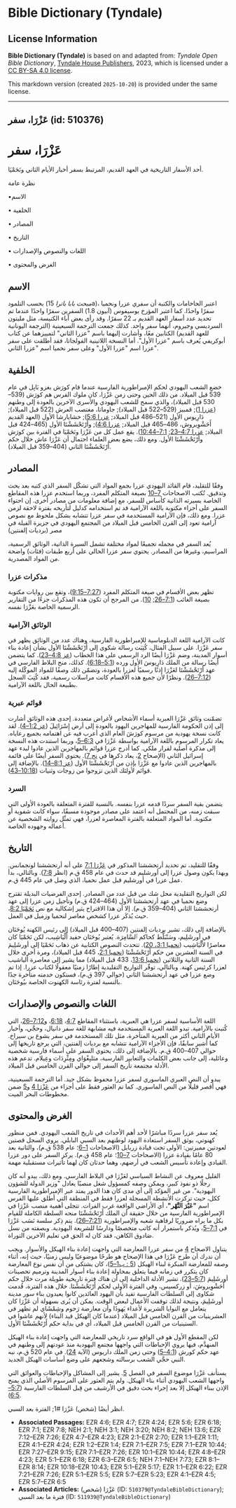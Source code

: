 # Bible Dictionary (Tyndale)

## License Information

**Bible Dictionary (Tyndale)** is based on and adapted from: _Tyndale Open Bible Dictionary_, [Tyndale House Publishers](https://tyndaleopenresources.com/), 2023, which is licensed under a [CC BY-SA 4.0 license](https://creativecommons.org/licenses/by-sa/4.0/legalcode.en).

This markdown version (created `2025-10-20`) is provided under the same license.



--------------------------------

## عَزْرَا، سفر (id: 510376)

عَزْرَا، سفر
============

أحد الأسفار التاريخية في العهد القديم، المرتبط بسفر أخبار الأيام الثاني ونَحَمْيَا.

نظرة عامة

•الاسم

• الخلفية

• المصادر

• التاريخ

• اللغات والنصوص والإصدارات

• الغرض والمحتوى

الاسم
-----

بحسب التلمود (*مبحث بابا باترا* 15a)، اعتبر الحاخامات والكتبة أن سفري عزرا ونحميا سفرًا واحدًا. كما اعتبر المؤرخ يوسيفوس (آبيون 1\.8\) السفرين سفرًا واحدًا عندما تم تحديد عدد أسفار العهد القديم بـ 22 سفرًا. وقد رأى بعض آباء الكنيسة، مثل مليتون السرديسي وجيروم، أنهما سفر واحد. كذلك جمعت الترجمة السبعينية (الترجمة اليونانية للعهد القديم) الكتابين معًا، وأشارت إليهما باسم "عزرا الثاني" لتمييزهما عن كتاب أبوكريفي يُعرف باسم "عزرا الأول". أما النسخة اللاتينية الفولجاتا، فقد أطلقت على سفر عزرا اسم "عزرا الأول" وعلى سفر نحميا اسم "عزرا الثاني".

الخلفية
-------

خضع الشعب اليهودي لحكم الإمبراطورية الفارسية عندما قام كورَش بغزو بَابِل في عام 539 قبل الميلاد. من ذلك الحين وحتى زمن عَزْرَا، كان ملوك الفرس هم كورَش (539–530 قبل الميلاد)، والذي سمح للشعب اليهودي والأسرى الآخرين بالعودة إلى وطنهم ([عزرا 1](https://ref.ly/Ezra1:1-Ezra1:11)); قمبيز (529–522 قبل الميلاد); جاوماتا، مغتصب العرش (522 قبل الميلاد); دَارِيوس الأول (521–486 قبل الميلاد; [عزرا 5:6](https://ref.ly/Ezra5:6)); خشايارشا الأول (العهد القديم أَحَشْوِيروش، 486–465 قبل الميلاد; [عزرا 4:6](https://ref.ly/Ezra4:6)); وأَرْتَحْشَشْتَا الأول (465–424 قبل الميلاد; [عزرا 4:7–23](https://ref.ly/Ezra4:7-Ezra4:23); [7:1–10:44](https://ref.ly/Ezra7:1-Ezra10:44)). يقع عمل كل من عَزْرَا ونَحَمْيَا في الفترة بين كورَش وأَرْتَحْشَشْتَا الأول. ومع ذلك، يضع بعض العلماء احتمال أن عَزْرَا عاش خلال حكم أَرْتَحْشَشْتَا الثاني (404–359 قبل الميلاد).

المصادر
-------

وفقًا للتقليد، قام القائد اليهودي عزرا بجمع المواد التي تشكّل السفر الذي كتبه بعد بحث وتدقيق. تُكتب الاصحاحات [7–10](https://ref.ly/Ezra7:1-Ezra10:44) بصيغة المتكلم المفرد، وربما استخدم عزرا هذه المقاطع الخاصة بسيرته الذاتية كأساس للسفر، مع إضافة معلومات من مصادر أخرى. إن احتواء السفر على أجزاء مكتوبة باللغة الآرامية قد تم استخدامه كدليل لتأريخه بفترة لاحقة لزمن عزرا. ومع ذلك، فإن الآرامية المستخدمة في سفر عزرا تتشابه بشكل ملحوظ مع نصوص آرامية تعود إلى القرن الخامس قبل الميلاد من المجتمع اليهودي في جزيرة الفيلة في مصر (برديات إلفنتين)

يُعد السفر في مجمله تجميعًا لمواد مختلفة تشمل السيرة الذاتية، الوثائق الرسمية، المراسيم، وغيرها من المصادر. يحتوي سفر عزرا الحالي على أربع طبقات (فئات) واضحة من المواد المصدرية.

### مذكرات عزرا

تظهر بعض الأقسام في صيغة المتكلم المفرد ([7:27–9:15](https://ref.ly/Ezra7:27-Ezra9:15))، وتقع بين روايات مكتوبة بصيغة الغائب ([7:1–26](https://ref.ly/Ezra7:1-Ezra7:26); [10](https://ref.ly/Ezra10:1-Ezra10:44)). من المرجح أن تكون هذه المذكرات جزءًا من التقارير الرسمية الخاصة بعَزْرَا نفسه.

### الوثائق الآرامية

كانت الآرامية اللغة الدبلوماسية للإمبراطورية الفارسية، وهناك عدد من الوثائق يظهر في سفر عَزْرَا. على سبيل المثال، كُتِبَت رسالة شكوى إلى أَرْتَحْشَشْتَا الأول بشأن إعادة بناء أسوار المدينة، وضم عَزْرَا أيضًا الرد الرسمي على هذا الخطاب ([عز 4:8–23](https://ref.ly/Ezra4:8-Ezra4:23)). كما يتضمن أيضًا رسالة من الملك دَارِيوسَ الأول ورده ([5:1–6:18](https://ref.ly/Ezra5:1-Ezra6:18)). كذلك، منح البلاط الفارسي في عهد أَرْتَحْشَشْتَا لعَزْرَا إذنًا رسميًأ لعزرا بالعودة، وتضمّن ذلك وصفًا للمواد الموكّلة إليه ([7:12–26](https://ref.ly/Ezra7:12-Ezra7:26)). ونظرًا لأن جميع هذه الأقسام كانت مراسلات رسمية، فقد كُتِبَ السجل بطبيعة الحال باللغة الآرامية.

### قوائم عبرية

تضمّنت وثائق عَزْرَا العبرية أسماء الأشخاص لأغراض متعددة. إحدى هذه الوثائق أشارت إلى إذن الحكومة الفارسية للمهاجرين اليهود بالعودة إلى أرض إِسْرَائِيلَ ([عز 1:2–4](https://ref.ly/Ezra1:2-Ezra1:4)). لقد كانت نسخة يهودية من مرسوم كورَشَ العام الذي أعرب فيه عن اهتمامه بجميع رعاياه. يعاد تكرار المرسوم باللغة الآرامية بواسطة عَزْرَا في [6:3–5](https://ref.ly/Ezra6:3-Ezra6:5)، وربما استندت هذه النسخة إلى مذكرة أصلية لقرار ملكي. كما أدرج عزرا قوائم بالمهاجرين الذين عادوا لبدء عهد إسرائيل الثاني (الإصحاح [2](https://ref.ly/Ezra2:1-Ezra2:70)، يعاد ذكرها في [نح 7](https://ref.ly/Neh7:1-Neh7:73)). يحتوي السفر أيضًا على قائمة بالمهاجرين الذين عادوا مع عَزْرَا بإذن من أَرْتَحْشَشْتَا الأول ([عز 8:1–14](https://ref.ly/Ezra8:1-Ezra8:14)). بالإضافة إلى قوائم لأولئك الذين تزوجوا من زوجات وثنيات ([10:18–43](https://ref.ly/Ezra10:18-Ezra10:43)).

### السرد

يتضمن بقية السفر سردًا قدمه عزرا بنفسه. بالنسبة للفترة المتعلقة بالعودة الأولى التي سبقت زمنه، من المحتمل أنه اعتمد على مصادر موجودة مسبقًا، سواء كانت شفوية أو مكتوبة. أما المواد المتعلقة بالفترة المعاصرة لعزرا، فهي تمثّل روايته الشخصية عن أعماله وجهوده الخاصة.

التاريخ
-------

وفقًا للتقليد، تم تحديد أرتحششتا المذكور في [عَزْرَا 7:1](https://ref.ly/Ezra7:1) على أنه أرتحششتا لونجمانس. وبهذا يكون وصول عزرا إلى أورشليم قد حدث في عام 458 ق.م (انظر [7:8](https://ref.ly/Ezra7:8)). وبالتالي، بدأ عمل عزرا في أورشليم قبل عمل نحميا، الذي وصل في عام 445 ق.م.

لكن التواريخ التقليدية محل شك من قبل عدد من المصادر. إحدى الفرضيات البديلة تقترح وضع نحميا في عهد أرتحششتا الأول (464–424 ق.م) وتأجيل زمن عزرا إلى عهد أرتحششتا الثاني (404–359 ق.م). إلا أن هذا الاقتراح يثير إشكالية مع نص [نَحَمْيَا 8:2](https://ref.ly/Neh8:2)، حيث يُذكَر عزرا كشخص معاصر لنحميا وزميل في العمل.

بالإضافة إلى ذلك، تشير برديات إلفنتين (407–400 قبل الميلاد) إلى رئيس الكهنة يُوحَنَان في أورشَلِيم، وسَنْبَلَّط كحاكم ٱلسَّامِرَة. يُعتبر يُوحَنَان حفيد أَلْيَاشِيب، لكن نَحَمْيَا كان معاصرًا لأَلْيَاشِيب ([نحميا 3:1، 20](https://ref.ly/Neh3:1,Neh3:20)). تتحدث النصوص الكتابية عن ذهاب نَحَمْيَا إلى أورشَلِيمَ في السنة العشرين من حكم أَرْتَحْشَشْتَا ([نحميا 2:1](https://ref.ly/Neh2:1)، 445 قبل الميلاد)، ومرة أخرى خلال السنة الثانية والثلاثين ([نحميا 13:6](https://ref.ly/Neh13:6)، 433 قبل الميلاد) مما يشير إلى معاصرة ألياشيب لعزرا كرئيس كهنة. وبالتالي، توفّر التواريخ التقليدية إطارًا زمنيًا معقولًا لكتاب عزرا. إذا تم وضع عزرا في عهد أرتحششتا الثاني (حوالي 397 ق.م)، فستكون خدمته متأخرة جدًا بالنسبة لفترة رئاسة الكهنوت الخاصة بيُوحَنَان.

اللغات والنصوص والإصدارات
-------------------------

اللغة الأساسية لسفر عزرا هي العبرية، باستثناء المقاطع [4:7](https://ref.ly/Ezra4:7)، [6:18](https://ref.ly/Ezra6:18)، و[7:12–26](https://ref.ly/Ezra7:12-Ezra7:26)، التي كُتبت بالآرامية. تبدو اللغة العبرية المستخدمة فيه مشابهة للغة سفر دانيال، وحجَّي، وأخبار الأيام الثاني أكثر من العبرية المتأخرة، مثل تلك المستخدمة في سفر يشوع بن سيراخ. كما أُشير سابقًا، فإن الأجزاء الآرامية تتشابه مع برديات إلفنتين، التي يرجع تاريخها إلى حوالي 407–400 ق.م. بالإضافة إلى ذلك، يحتوي السفر على أسماء فارسية شخصية وعائلية، إلى جانب بعض الكلمات والتعابير الفارسية، مثلبِغْوَاي ومِثْرِدَاث وعِيلام. تدعم هذه الأدلة مجتمعة تأريخ السفر إلى حوالي القرن الخامس قبل الميلاد.

يبدو أن النص العبري الماسوري لسفر عزرا محفوظ بشكل جيد. أما الترجمة السبعينية، فهي أقصر قليلًا من النص الماسوري. كما تم العثور فقط على أجزاء من [عَزْرَا 4](https://ref.ly/Ezra4:1-Ezra4:24) و[5](https://ref.ly/Ezra5:1-Ezra5:17) ضمن مخطوطات البحر الميت.

الغرض والمحتوى
--------------

يُعد سفر عزرا سردًا مباشرًا لأحد أهم الأحداث في تاريخ الشعب اليهودي. فمن منظور كهنوتي، يوثق السفر استعادة اليهود لوطنهم بعد السبي البابلي. يروي السجل قصتين لعودتين مميزتين: الأولى تحت قيادة زربابل (الاصحاحات [1–6](https://ref.ly/Ezra1:1-Ezra6:22)؛ عام 538 ق.م)، والثانية بعد 80 عامًا بقيادة عزرا (الاصحاحات [7–10](https://ref.ly/Ezra7:1-Ezra10:44)؛ عام 458 ق.م). يركز السفر على دور عزرا القيادي وإعادة تأسيس الشعب في أرضهم، وهما حدثان كان لهما تأثيرات مستقبلية مهمة.

القليل معروف عن النشاط السياسي لعَزْرَا في البلاط الفارسي. ومع ذلك، يبدو أنه كان رجلًا ذو نفوذ كبير، ويمكن وصفه كمسؤول شغل منصبًا يعادل "وزير الدولة للشؤون اليهودية". من غير المؤكد إلى أي مدى كان هذا الدور يمتد عبر الإمبراطورية الفارسية ككل، حيث تركزت الأنشطة المسجلة لعزرا فقط في المنطقة التي أطلق عليها الفرس اسم **"عَبْرَ النَّهْر"**، أي الأراضي الواقعة غرب الفرات. تتجلى أهمية منصب عَزْرَا في الإمبراطورية الفارسية من خلال حقيقة أن الملك أَرْتَحْشَشْتَا منحه السلطة الكاملة للقيام بكل ما يراه ضروريًا لرفاهية شعبه والإمبراطورية ([7:21–26](https://ref.ly/Ezra7:21-Ezra7:26)). يتم ذِكر سلسة نَسَب عَزْرَا في [7:1–5](https://ref.ly/Ezra7:1-Ezra7:5)، ويُذكر باستمرار أنه كاتب متخصصًا ودارسًا للشريعة اليهودية. وبصفته من نسل صَادوق الكاهن، فقد كان له الحق في تعليم الآخرين التوراة.

يتناول الاصحاح [4](https://ref.ly/Ezra4:1-Ezra4:24) من سفر عزرا المعارضة التي واجهت إعادة بناء الهيكل والأسوار. ويجب أن ندرك أن طرح عَزْرَا في هذا الإصحاح هو طرحًا موضوعيًا وليس زمنيًا، حيث إنه، أثناء وصفه للمعارضة المبكرة لبناء الهيكل ([5 : ب1–5](https://ref.ly/Ezra5:1-Ezra5:5))، كان يشتكى من أن نفس نوع المعارضة كان يتكرر في زمانه فيما يتعلق بمحاولة إعادة بناء أسوار المدينة وترميم تحصينات أورشَلِيمَ ([5:7–23](https://ref.ly/Ezra5:7-Ezra5:23)). تشير الأدلة الداخلية إلى أن هناك فترة تاريخية طويلة مرت خلال حكم أَحَشْوِيروشَ، أو زركسيس، وفي الفترة الأولى لحكم أَرْتَحْشَشْتَا. خلال هذه الفترة، قُدمت شكاوى إلى السلطات الفارسية تفيد بأن اليهود العائدين كانوا يعيدون بناء سور مدينة أورشَلِيمَ، ونتيجة لذلك توقفت الأعمال لبعض الوقت. يمكن أن يُرى بسهولة أن عَزْرَا كان يتعامل مع النوايا الشريرة لأعداء يَهوذَا وأن معارضة رَحوم وشِمْشَاي لم تظهر في العشرينيات من القرن الخامس قبل الميلاد (عندما كان الهيكل قيد البناء) لأنهم عاشوا في الستينيات من القرن الخامس قبل الميلاد، أي في بداية حكم أَرْتَحْشَشْتَا الأول.

لكن المقطع الأول هو في الواقع سرد تاريخي للمعارضة التي واجهت إعادة بناء الهيكل المنهدَّم، فيها يروي الإحباطات التي واجهها مجتمع اليهودية منذ عودتهم إلى وطنهم في عهد حكم كورش ([4:1–5](https://ref.ly/Ezra4:1-Ezra4:5)) وحتى زمن الملك داريوس (الآية [24](https://ref.ly/Ezra4:24)). في عام 520 ق.م، نبه النبي حجَّي الشعب برسالته وشجعهم على وضع أساسات الهيكل الجديد.

يستأنف عَزْرَا موضوع السفر في الفصل [5](https://ref.ly/Ezra5:1-Ezra5:17). يشير إلى المشاكل والإحباطات والعوائق التي واجهها الشعب اليهودي أثناء بناء الهيكل. ولم يتم العثور على المرسوم الأصلي الذي يمنح الإذن ببناء الهيكل إلا بعد إجراء بحث دقيق في الأرشيف من قِبل السلطات الفارسية ([5:7–6:5](https://ref.ly/Ezra5:7-Ezra6:5)).

انظر أيضًا (شخص) عَزْرَا \#1; الفترة بعد السبي.

* **Associated Passages:** EZR 4:6; EZR 4:7; EZR 4:24; EZR 5:6; EZR 6:18; EZR 7:1; EZR 7:8; NEH 2:1; NEH 3:1; NEH 3:20; NEH 8:2; NEH 13:6; EZR 7:12–EZR 7:26; EZR 4:7–EZR 4:23; EZR 2:1–EZR 2:70; EZR 1:1–EZR 1:11; EZR 4:1–EZR 4:24; EZR 1:2–EZR 1:4; EZR 7:1–EZR 7:5; EZR 7:1–EZR 10:44; EZR 7:27–EZR 9:15; EZR 7:1–EZR 7:26; EZR 10:1–EZR 10:44; EZR 4:8–EZR 4:23; EZR 5:1–EZR 6:18; EZR 6:3–EZR 6:5; NEH 7:1–NEH 7:73; EZR 8:1–EZR 8:14; EZR 10:18–EZR 10:43; EZR 5:1–EZR 5:17; EZR 1:1–EZR 6:22; EZR 7:21–EZR 7:26; EZR 5:1–EZR 5:5; EZR 5:7–EZR 5:23; EZR 4:1–EZR 4:5; EZR 5:7–EZR 6:5
* **Associated Articles:** عَزْرَا (شخص) (ID: `510379@TyndaleBibleDictionary`); فترة ما بعد السبي (ID: `511939@TyndaleBibleDictionary`)

